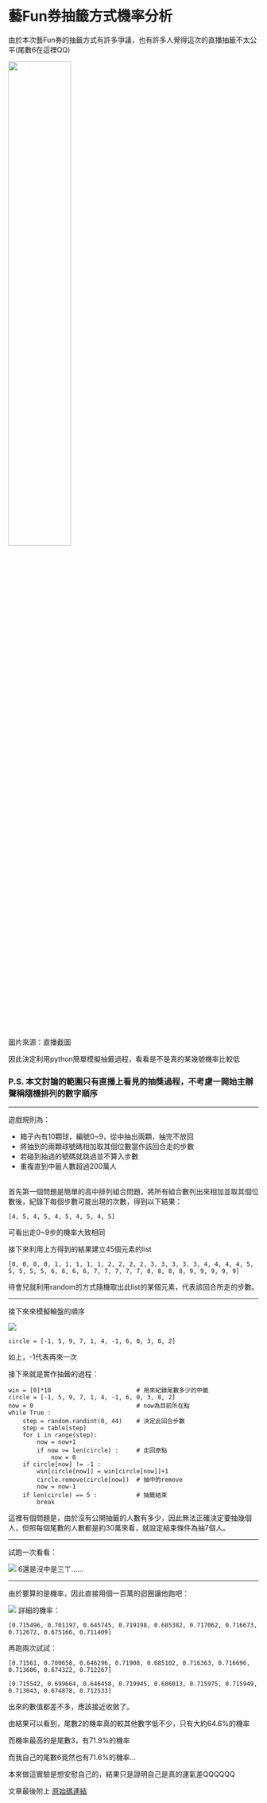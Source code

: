 # 藝Fun券抽籤方式機率分析

由於本次藝Fun券的抽籤方式有許多爭議，也有許多人覺得這次的直播抽籤不太公平(尾數6在這裡QQ)

<img src="https://i.imgur.com/7zgzKqN.jpg" width="50%" height="50%" />

圖片來源：直播截圖


因此決定利用python簡單模擬抽籤過程，看看是不是真的某幾號機率比較低

### **P.S. 本文討論的範圍只有直播上看見的抽獎過程，不考慮一開始主辦聲稱隨機排列的數字順序**

---

遊戲規則為：

*    箱子內有10顆球，編號0~9，從中抽出兩顆，抽完不放回
*    將抽到的兩顆球號碼相加取其個位數當作該回合走的步數
*    若碰到抽過的號碼就跳過並不算入步數
*    重複直到中籤人數超過200萬人

\
首先第一個問題是簡單的高中排列組合問題，將所有組合數列出來相加並取其個位數後，紀錄下每個步數可能出現的次數，得到以下結果：
```
[4, 5, 4, 5, 4, 5, 4, 5, 4, 5]
```
可看出走0~9步的機率大致相同

接下來利用上方得到的結果建立45個元素的list

```
[0, 0, 0, 0, 1, 1, 1, 1, 1, 2, 2, 2, 2, 3, 3, 3, 3, 3, 4, 4, 4, 4, 5, 5, 5, 5, 5, 6, 6, 6, 6, 7, 7, 7, 7, 7, 8, 8, 8, 8, 9, 9, 9, 9, 9]
```

待會兒就利用random的方式隨機取出此list的某個元素，代表該回合所走的步數。

---

接下來來模擬輪盤的順序

![](https://i.imgur.com/qRubmUH.png)


```
circle = [-1, 5, 9, 7, 1, 4, -1, 6, 0, 3, 8, 2]
```

如上，-1代表再來一次

接下來就是實作抽籤的過程：

```python=
win = [0]*10                        # 用來紀錄尾數多少的中籤
circle = [-1, 5, 9, 7, 1, 4, -1, 6, 0, 3, 8, 2]
now = 0                             # now為目前所在點
while True :
    step = random.randint(0, 44)    # 決定此回合步數
    step = table[step]
    for i in range(step):
        now = now+1
        if now >= len(circle) :     # 走回原點
            now = 0
    if circle[now] != -1 :          
        win[circle[now]] = win[circle[now]]+1
        circle.remove(circle[now])  # 抽中的remove
        now = now-1
    if len(circle) == 5 :           # 抽籤結束
        break
```

這裡有個問題是，由於沒有公開抽籤的人數有多少，因此無法正確決定要抽幾個人，但照每個尾數的人數都是約30萬來看，就設定結束條件為抽7個人。

---

試跑一次看看：

![](https://i.imgur.com/c8yoUEV.png)
6還是沒中是三ㄒ......

---

由於要算的是機率，因此直接用個一百萬的迴圈讓他跑吧：

![](https://i.imgur.com/ALNHd4T.png)
詳細的機率：
```
[0.715496, 0.701197, 0.645745, 0.719198, 0.685382, 0.717062, 0.716673, 0.712672, 0.675166, 0.711409]
```
再跑兩次試試：
```
[0.71561, 0.700658, 0.646296, 0.71908, 0.685102, 0.716363, 0.716696, 0.713606, 0.674322, 0.712267]

[0.715542, 0.699664, 0.646458, 0.719945, 0.686013, 0.715975, 0.715949, 0.713043, 0.674878, 0.712533]
```

出來的數值都差不多，應該接近收斂了。

由結果可以看到，尾數2的機率真的較其他數字低不少，只有大約64.6%的機率

而機率最高的是尾數3，有71.9%的機率

而我自己的尾數6竟然也有71.6%的機率...

本來做這實驗是想安慰自己的，結果只是證明自己是真的運氣差QQQQQQ

文章最後附上 [原始碼連結](https://github.com/sonic55567/YiFun-Ticket-Analysis/blob/master/YiFun.py)
